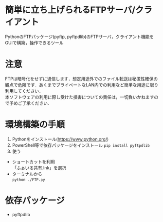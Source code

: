 # 簡単に立ち上げられるFTPサーバ/クライアント
PythonのFTPパッケージ(pyftp, pyftpdlib)のFTPサーバ，クライアント機能をGUIで構築，操作できるツール<br>

# 注意
FTPは暗号化をせずに通信します．想定用途外でのファイル転送は秘匿性確保の観点で危険です．あくまでプライベートなLAN内での利用など簡単な用途に限り利用してください．<br>
本ソフトウェアの利用に際し受けた損害についての責任は，一切負いかねますので予めご了承ください．

# 環境構築の手順
1. Pythonをインストール(https://www.python.org/)
1. PowerShell等で依存パッケージをインストール ```pip install pyftpdlib```
1. 使う
- ショートカットを利用<br>「ふぁいる共有.lnk」を選択
- ターミナルから<br> ```python ./FTP.py```

# 依存パッケージ
- pyftpdlib